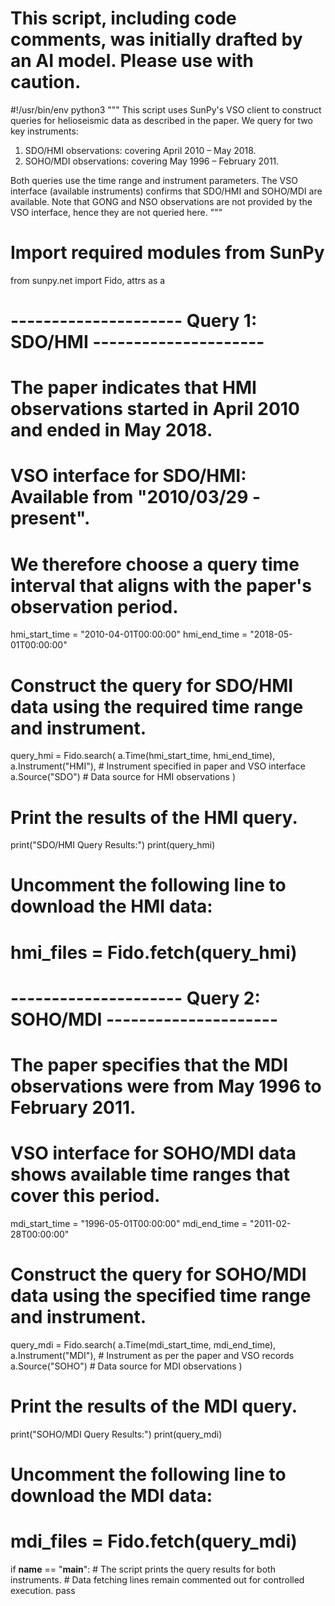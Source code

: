 # This script, including code comments, was initially drafted by an AI model. Please use with caution.

#!/usr/bin/env python3
"""
This script uses SunPy's VSO client to construct queries for helioseismic data as described in the paper.
We query for two key instruments:
1. SDO/HMI observations: covering April 2010 – May 2018.
2. SOHO/MDI observations: covering May 1996 – February 2011.

Both queries use the time range and instrument parameters. The VSO interface (available instruments)
confirms that SDO/HMI and SOHO/MDI are available. Note that GONG and NSO observations are not provided
by the VSO interface, hence they are not queried here.
"""

# Import required modules from SunPy
from sunpy.net import Fido, attrs as a

# --------------------- Query 1: SDO/HMI ---------------------
# The paper indicates that HMI observations started in April 2010 and ended in May 2018.
# VSO interface for SDO/HMI: Available from "2010/03/29 - present".
# We therefore choose a query time interval that aligns with the paper's observation period.
hmi_start_time = "2010-04-01T00:00:00"
hmi_end_time = "2018-05-01T00:00:00"

# Construct the query for SDO/HMI data using the required time range and instrument.
query_hmi = Fido.search(
    a.Time(hmi_start_time, hmi_end_time),
    a.Instrument("HMI"),        # Instrument specified in paper and VSO interface
    a.Source("SDO")             # Data source for HMI observations
)

# Print the results of the HMI query.
print("SDO/HMI Query Results:")
print(query_hmi)

# Uncomment the following line to download the HMI data:
# hmi_files = Fido.fetch(query_hmi)


# --------------------- Query 2: SOHO/MDI ---------------------
# The paper specifies that the MDI observations were from May 1996 to February 2011.
# VSO interface for SOHO/MDI data shows available time ranges that cover this period.
mdi_start_time = "1996-05-01T00:00:00"
mdi_end_time = "2011-02-28T00:00:00"

# Construct the query for SOHO/MDI data using the specified time range and instrument.
query_mdi = Fido.search(
    a.Time(mdi_start_time, mdi_end_time),
    a.Instrument("MDI"),        # Instrument as per the paper and VSO records
    a.Source("SOHO")            # Data source for MDI observations
)

# Print the results of the MDI query.
print("SOHO/MDI Query Results:")
print(query_mdi)

# Uncomment the following line to download the MDI data:
# mdi_files = Fido.fetch(query_mdi)


if __name__ == "__main__":
    # The script prints the query results for both instruments.
    # Data fetching lines remain commented out for controlled execution.
    pass
